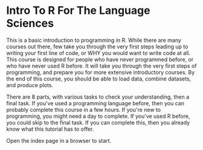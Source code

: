 # Intro To R For The Language Sciences

This is a basic introduction to programming in R. While there are many courses out there, few take you through the very first steps leading up to writing your first line of code, or WHY you would want to write code at all. This course is designed for people who have never programmed before, or who have never used R before. It will take you through the very first steps of programming, and prepare you for more extensive introductory courses. By the end of this course, you should be able to load data, combine datasets, and produce plots.

There are 8 parts, with various tasks to check your understanding, then a final task. If you've used a programming language before, then you can probably complete this course in a few hours. If you're new to programming, you might need a day to complete. If you've used R before, you could skip to the final task. If you can complete this, then you already know what this tutorial has to offer.

Open the index page in a browser to start.